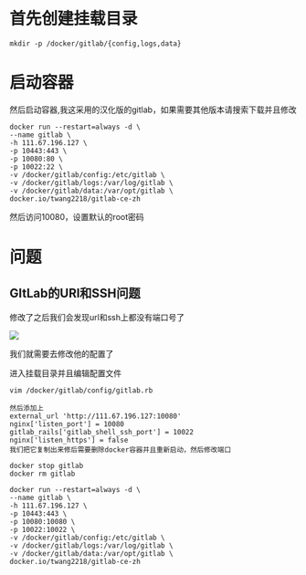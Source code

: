 # 首先创建挂载目录

```
mkdir -p /docker/gitlab/{config,logs,data}
```

# 启动容器

然后启动容器,我这采用的汉化版的gitlab，如果需要其他版本请搜索下载并且修改

```
docker run --restart=always -d \
--name gitlab \
-h 111.67.196.127 \
-p 10443:443 \
-p 10080:80 \
-p 10022:22 \
-v /docker/gitlab/config:/etc/gitlab \
-v /docker/gitlab/logs:/var/log/gitlab \
-v /docker/gitlab/data:/var/opt/gitlab \
docker.io/twang2218/gitlab-ce-zh
```

然后访问10080，设置默认的root密码

# 问题

## GItLab的URl和SSH问题

修改了之后我们会发现url和ssh上都没有端口号了

![](img\gitlabssh连接.png)

我们就需要去修改他的配置了

进入挂载目录并且编辑配置文件

```
vim /docker/gitlab/config/gitlab.rb

然后添加上
external_url 'http://111.67.196.127:10080'
nginx['listen_port'] = 10080
gitlab_rails['gitlab_shell_ssh_port'] = 10022
nginx['listen_https'] = false
我们把它复制出来修后需要删除docker容器并且重新启动，然后修改端口

docker stop gitlab
docker rm gitlab

docker run --restart=always -d \
--name gitlab \
-h 111.67.196.127 \
-p 10443:443 \
-p 10080:10080 \
-p 10022:10022 \
-v /docker/gitlab/config:/etc/gitlab \
-v /docker/gitlab/logs:/var/log/gitlab \
-v /docker/gitlab/data:/var/opt/gitlab \
docker.io/twang2218/gitlab-ce-zh

```

